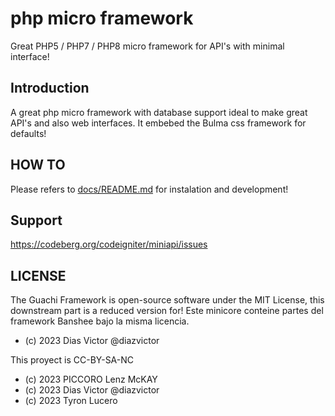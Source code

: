 # php micro framework

Great PHP5 / PHP7 / PHP8 micro framework for API's with minimal interface!

## Introduction

A great php micro framework with database support ideal to make great API's
and also web interfaces. It embebed the Bulma css framework for defaults!

## HOW TO

Please refers to [docs/README.md](docs/README.md) for instalation and development!

## Support

https://codeberg.org/codeigniter/miniapi/issues

## LICENSE

The Guachi Framework is open-source software under the MIT License, this downstream part is a reduced version for!
Este minicore conteine partes del framework Banshee bajo la misma licencia.

* (c) 2023 Dias Victor @diazvictor

This proyect is CC-BY-SA-NC 

* (c) 2023 PICCORO Lenz McKAY <mckaygerhard>
* (c) 2023 Dias Victor @diazvictor
* (c) 2023 Tyron Lucero

